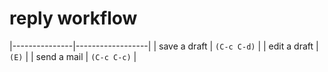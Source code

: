 
# reply workflow

|---------------|------------------|
| save a draft  | `(C-c C-d)`      |
| edit a draft  | `(E)`            |
| send a mail   | `(C-c C-c)`      |

